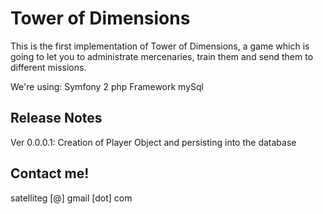 Tower of Dimensions
========================

This is the first implementation of Tower of Dimensions, a game which is going to let you to administrate mercenaries, train them and send them to different missions.

We're using:
Symfony 2 php Framework
mySql 

Release Notes
-------------------------
Ver 0.0.0.1: Creation of Player Object and persisting into the database 

Contact me!
-------------------------
satelliteg [@] gmail [dot] com